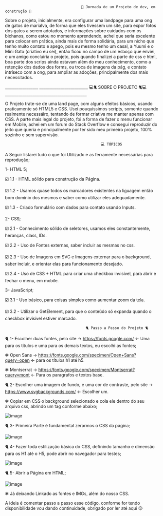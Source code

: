                                        🤩 Jornada de um Projeto de dev, em construção 🤯
                                                               
Sobre o projeto, inicialmente, era configurar uma landpage para uma ong de gatos de marialva, de forma que eles tivessem um site, para expor fotos dos gatos a serem adotados, e informações sobre cuidados com os bichanos, como estou no momento aprendendo, achei que seria excelente para colocar em prática, ainda mais de forma solidária, para um nicho que tenho muito contato e apego, pois eu mesmo tenho um casal, a Yuumi e o Mini Gato (criativo eu sei), então ficou no campo de um esboço que enviei, e um amigo concluíria o projeto, pois quando finalizei a parte de css e html, boa parte dos scrips ainda estavam além do meu conhecimento, como a retenção dos dados dos forms, ou troca de imagens da pág, e contato intríseco com a ong, para ampliar as adoções, principalmente dos mais necessitados.

_________________        _________________________                                 💻🐈 SOBRE O PROJETO 🐈💻__________________________________________

O Projeto trate-se de uma land page, com alguns efeitos básicos, usando praticamente só HTML5 e CSS. Usei pouquissimos scripts, somente quando realmente necessáiro, tentando de formar criativa me manter apenas com CSS. A parte mais legal do projeto, foi a forma de fazer o menu funcionar em Mobile, achei em um forum do Stack Overflow e consegui reproduzir do jeito que queria e principalmente por ter sido meu primeiro projeto, 100% sozinho e sem supervisão.

                                                💻 TÓPICOS

A Seguir listarei tudo o que foi Utilizado e as ferramente necessárias para reprodução;

1- HTML 5;

☑️ 1.1 - HTML sólido para construção da Página.

☑️ 1.2 - Usamos quase todos os marcadores existentes na liguagem então bom domínio dos mesmos e saber como utilizar eles adequadamente.

☑️ 1.3 - Criado formulário com dados para contato usando Inputs.

2- CSS;

☑️ 2.1 - Conhecimento sólido de seletores, usamos eles constantemente, heranças, class, IDs.

☑️ 2.2 - Uso de Fontes externas, saber incluir as mesmas no css.

☑️ 2.3 - Uso de Imagens em SVG e Imagens externar para o background, saber incluir, e orientar elas para funcionamento desejado.

☑️ 2.4 - Uso de CSS + HTML para criar uma checkbox invisível, para abrir e fechar o menu, em mobile.

3- JavaScript;

☑️ 3.1 - Uso básico, para coisas simples como aumentar zoom da tela.

☑️ 3.2 - Utilizar o GetElement, para que o conteúdo só expanda quando o checkbox invisível estiver marcado.


                                         🐈 Passo a Passo do Projeto 🐈

🐈 1- Escolher duas fontes, pelo site -> https://fonts.google.com/ <- Uma para os títulos e uma para os demais textos, eu escolhi as fontes;

   ❃ Open Sans -> https://fonts.google.com/specimen/Open+Sans?query=open <- para os títulos h1 até h5.

   ❃ Montserrat -> https://fonts.google.com/specimen/Montserrat?query=mont <- Para os paragrafos e textos base.

🐈 2- Escolher uma imagem de fundo, e uma cor de contraste, pelo site -> https://www.svgbackgrounds.com/ <- Escolher um.

   ❃  Copiar em CSS o background selecionado e cola ele dentro do seu arquivo css, abrindo um tag conforme abaixo;
   
   ![image](https://github.com/akoskin/Java/assets/127471187/33af56ed-c44c-4d69-8031-cb19d168bca0)

🐈 3- Primeira Parte é fundamental zerarmos o CSS da página;

![image](https://github.com/akoskin/Java/assets/127471187/5e999f71-7703-4440-9284-3cb4b95ced5a)

🐈 4- Fazer toda estilização básica do CSS, definindo tamanho e dimensão para os H1 até o H5, pode abrir no navegador para testes;

![image](https://github.com/akoskin/Java/assets/127471187/775b1015-7b67-4d43-b3fa-c0f65b973ea9)

🐈 5- Abrir a Página em HTML;

![image](https://github.com/akoskin/Java/assets/127471187/1f9db008-c107-400b-8287-4cfde95f5a6b)

  ❃ Já deixando Linkado as fontes e IMGs, além do nosso CSS.



A ideia é comentar passo a passo esse código, conforme for tendo disponibilidade vou dando continuidade, obrigado por ler até aqui 😜
